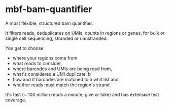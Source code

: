 # mbf-bam-quantifier

A most flexible, structured bam quantifier.

It filters reads, deduplicates on UMIs, counts in regions or genes,
for bulk or single cell sequencing, stranded or unnstranded.

You get to choose 
 - where your regions come from
 - what reads to consider,
 - where barcodes and UMIs are being read from,
 - what's considered a UMI duplicate, b
 - how and if barcodes are matched to a whit list and 
 - whether reads must match the region's strand.


It's fast (~ 100 million reads a minute, give or take)
and has extensive test coverage.





